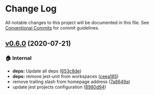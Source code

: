 # Change Log

All notable changes to this project will be documented in this file.
See [Conventional Commits](https://conventionalcommits.org) for commit guidelines.

## [v0.6.0](https://github.com/the-spyke/undercut/compare/v0.5.1...v0.6.0) (2020-07-21)

### :house: Internal

* **deps:** Update all deps ([653c8de](https://github.com/the-spyke/undercut/commit/653c8de8d19260eeae719284ac20f6b2a321a40a))
* **deps:** remove jest-unit from workspaces ([ceea185](https://github.com/the-spyke/undercut/commit/ceea185c31cdf298f0730ab6134b9d53fc491a77))
* remove trailing slash from homepage address ([7a8649a](https://github.com/the-spyke/undercut/commit/7a8649a2fae0bb5f99479e458a823cb5c2574931))
* update jest projects configuration ([8980d94](https://github.com/the-spyke/undercut/commit/8980d940ecfe055cbc215e523df65ca5deab3bb6))
